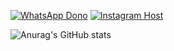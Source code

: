 
[![WhatsApp Dono](https://img.shields.io/badge/WhatsApp-25D366?style=for-the-badge&logo=whatsapp&logoColor=white)](https://wa.me/553399285117)
[![Instagram Host](https://img.shields.io/badge/Instagram-E4405F?style=for-the-badge&logo=instagram&logoColor=white)](https://wa.me/553399285117)

![Anurag's GitHub stats](https://github-readme-stats.vercel.app/api?username=floxcloud&show_icons=true&theme=radical&locale=pt-br)
